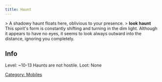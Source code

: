 ```yaml
---
title: Haunt
---
```


\> A shadowy haunt floats here, oblivious to your presence.
\> **look haunt**
This spirit's form is constantly shifting and turning in the dim
light.
Although it appears to have no eyes, it seems to look always outward
into the distance, ignoring you completely.

## Info

Level: ~10-13
Haunts are not hostile.
Loot: None

[Category: Mobiles](Category:_Mobiles "wikilink")